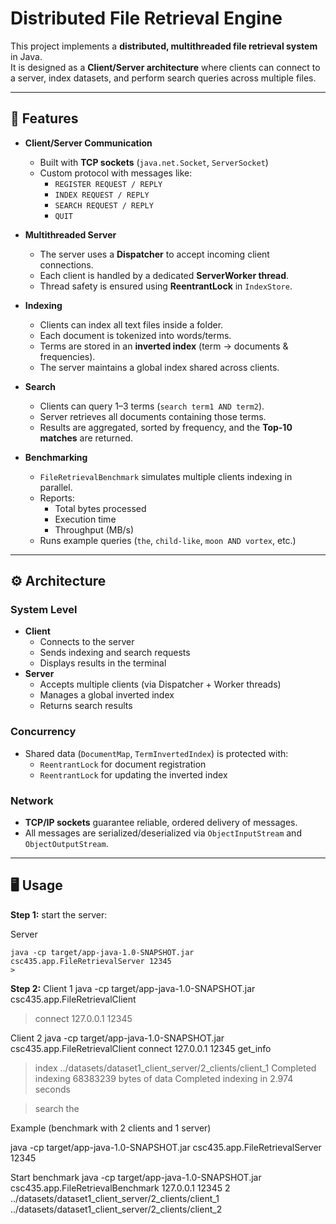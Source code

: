 # Distributed File Retrieval Engine

This project implements a **distributed, multithreaded file retrieval system** in Java.  
It is designed as a **Client/Server architecture** where clients can connect to a server, index datasets, and perform search queries across multiple files.

---

## 📌 Features

- **Client/Server Communication**  
  - Built with **TCP sockets** (`java.net.Socket`, `ServerSocket`)  
  - Custom protocol with messages like:
    - `REGISTER REQUEST / REPLY`
    - `INDEX REQUEST / REPLY`
    - `SEARCH REQUEST / REPLY`
    - `QUIT`

- **Multithreaded Server**  
  - The server uses a **Dispatcher** to accept incoming client connections.  
  - Each client is handled by a dedicated **ServerWorker thread**.  
  - Thread safety is ensured using **ReentrantLock** in `IndexStore`.

- **Indexing**  
  - Clients can index all text files inside a folder.  
  - Each document is tokenized into words/terms.  
  - Terms are stored in an **inverted index** (term → documents & frequencies).  
  - The server maintains a global index shared across clients.

- **Search**  
  - Clients can query 1–3 terms (`search term1 AND term2`).  
  - Server retrieves all documents containing those terms.  
  - Results are aggregated, sorted by frequency, and the **Top-10 matches** are returned.

- **Benchmarking**  
  - `FileRetrievalBenchmark` simulates multiple clients indexing in parallel.  
  - Reports:
    - Total bytes processed
    - Execution time
    - Throughput (MB/s)
  - Runs example queries (`the`, `child-like`, `moon AND vortex`, etc.)

---

## ⚙️ Architecture

### System Level
- **Client**
  - Connects to the server
  - Sends indexing and search requests
  - Displays results in the terminal
- **Server**
  - Accepts multiple clients (via Dispatcher + Worker threads)
  - Manages a global inverted index
  - Returns search results

### Concurrency
- Shared data (`DocumentMap`, `TermInvertedIndex`) is protected with:
  - `ReentrantLock` for document registration
  - `ReentrantLock` for updating the inverted index

### Network
- **TCP/IP sockets** guarantee reliable, ordered delivery of messages.  
- All messages are serialized/deserialized via `ObjectInputStream` and `ObjectOutputStream`.

---

## 🖥️ Usage

**Step 1:** start the server:

Server

```
java -cp target/app-java-1.0-SNAPSHOT.jar csc435.app.FileRetrievalServer 12345
>
```

**Step 2:**
Client 1
java -cp target/app-java-1.0-SNAPSHOT.jar csc435.app.FileRetrievalClient
> connect 127.0.0.1 12345

Client 2
java -cp target/app-java-1.0-SNAPSHOT.jar csc435.app.FileRetrievalClient
connect 127.0.0.1 12345
get_info

> index ../datasets/dataset1_client_server/2_clients/client_1
Completed indexing 68383239 bytes of data
Completed indexing in 2.974 seconds

> search the

Example (benchmark with 2 clients and 1 server)

java -cp target/app-java-1.0-SNAPSHOT.jar csc435.app.FileRetrievalServer 12345

Start benchmark
java -cp target/app-java-1.0-SNAPSHOT.jar csc435.app.FileRetrievalBenchmark 127.0.0.1 12345 2 ../datasets/dataset1_client_server/2_clients/client_1 ../datasets/dataset1_client_server/2_clients/client_2
